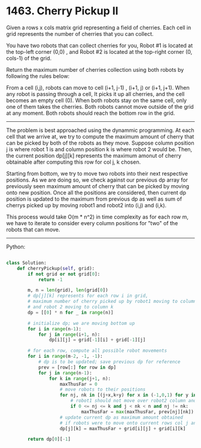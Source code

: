 # 1463. Cherry Pickup II

Given a rows x cols matrix grid representing a field of cherries. Each cell in
grid represents the number of cherries that you can collect.

You have two robots that can collect cherries for you, Robot #1 is located at
the top-left corner (0,0) , and Robot #2 is located at the top-right corner (0,
cols-1) of the grid.

Return the maximum number of cherries collection using both robots  by
following the rules below:

From a cell (i,j), robots can move to cell (i+1, j-1) , (i+1, j) or (i+1, j+1).
When any robot is passing through a cell, It picks it up all cherries, and the
cell becomes an empty cell (0).
When both robots stay on the same cell, only one of them takes the cherries.
Both robots cannot move outside of the grid at any moment.
Both robots should reach the bottom row in the grid.

---

The problem is best approached using the dynammic programming. At each cell
that we arrive at, we try to compute the maximum amount of cherry that can be
picked by both of the robots as they move. Suppose column position j is where
robot 1 is and column position k is where robot 2 would be. Then, the current
position dp[j][k] represents the maximum amonut of cherry obtainable after
computing this row for col j, k chosen.

Starting from bottom, we try to move two robots into their next respective
positions. As we are doing so, we check against our previous dp array for
previously seen maximum amount of cherry that can be picked by moving onto new
position. Once all the positions are considered, then current dp position is
updated to the maximum from previous dp as well as sum of cherrys picked up by
moving robot1 and robot2 into (i,j) and (i,k).

This process would take O(m * n^2) in time complexity as for each row m, we
have to iterate to consider every column positions for "two" of the robots that
can move.

---

Python:

```python

class Solution:
    def cherryPickup(self, grid):
        if not grid or not grid[0]:
            return -1

        m, n = len(grid), len(grid[0])
        # dp[j][k] represents for each row i in grid,
        # maximum number of cherry picked up by robot1 moving to column j
        # and robot 2 moving to column k
        dp = [[0] * n for _ in range(n)]

        # initialize dp; we are moving bottom up
        for i in range(n-1):
            for j in range(i+1, n):
                dp[i][j] = grid[-1][i] + grid[-1][j]

        # for each row, compute all possible robot movements
        for i in range(m-2, -1, -1):
            # dp is to be updated; save previous dp for reference
            prev = [row[:] for row in dp]
            for j in range(n-1):
                for k in range(j+1, n):
                    maxThusFar = 0
                    # move robots to their positions
                    for nj, nk in [(j+x,k+y) for x in (-1,0,1) for y in (-1,0,1)]:
                        # robot1 should not move over robot2 column and they cannot overlap
                        if 0 <= nj <= k and j < nk < n and nj != nk:
                            maxThusFar = max(maxThusFar, prev[nj][nk])
                    # update current dp as maximum amount obtained
                    # if robots were to move onto current rows col j and k
                    dp[j][k] = maxThusFar + grid[i][j] + grid[i][k]

        return dp[0][-1]
```

